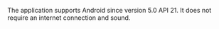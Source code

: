 The application supports Android since version 5.0 API 21.
It does not require an internet connection and sound.
